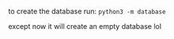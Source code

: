 to create the database run:
`python3 -m database`

except now it will create an empty database lol 
